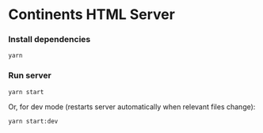 # Continents HTML Server

### Install dependencies
```
yarn
```

### Run server
```
yarn start
```

Or, for dev mode (restarts server automatically when relevant files change):
```
yarn start:dev
```